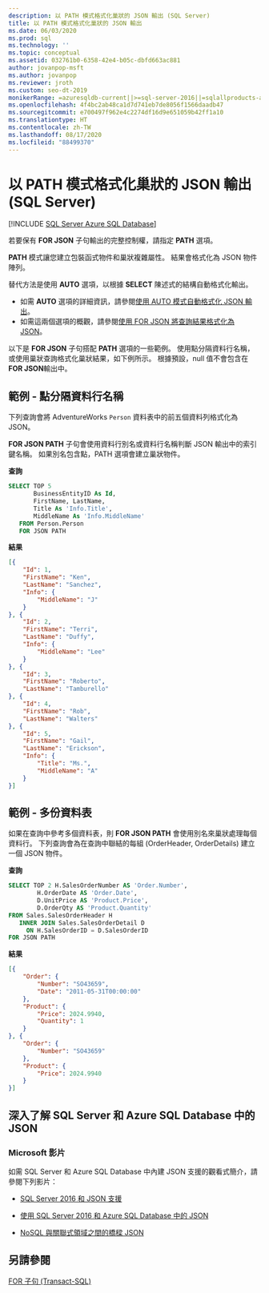 ```yaml
---
description: 以 PATH 模式格式化巢狀的 JSON 輸出 (SQL Server)
title: 以 PATH 模式格式化巢狀的 JSON 輸出
ms.date: 06/03/2020
ms.prod: sql
ms.technology: ''
ms.topic: conceptual
ms.assetid: 032761b0-6358-42e4-b05c-dbfd663ac881
author: jovanpop-msft
ms.author: jovanpop
ms.reviewer: jroth
ms.custom: seo-dt-2019
monikerRange: =azuresqldb-current||>=sql-server-2016||=sqlallproducts-allversions||>=sql-server-linux-2017||=azuresqldb-mi-current
ms.openlocfilehash: 4f4bc2ab48ca1d7d741eb7de8056f1566daadb47
ms.sourcegitcommit: e700497f962e4c2274df16d9e651059b42ff1a10
ms.translationtype: HT
ms.contentlocale: zh-TW
ms.lasthandoff: 08/17/2020
ms.locfileid: "88499370"
---
```

# <a name="format-nested-json-output-with-path-mode-sql-server"></a>以 PATH 模式格式化巢狀的 JSON 輸出 (SQL Server)
[!INCLUDE [SQL Server Azure SQL Database](../../includes/applies-to-version/sql-asdb.md)]

若要保有 **FOR JSON** 子句輸出的完整控制權，請指定 **PATH** 選項。  
  
**PATH** 模式讓您建立包裝函式物件和巢狀複雜屬性。 結果會格式化為 JSON 物件陣列。  
  
替代方法是使用 **AUTO** 選項，以根據 **SELECT** 陳述式的結構自動格式化輸出。
 -   如需 **AUTO** 選項的詳細資訊，請參閱[使用 AUTO 模式自動格式化 JSON 輸出](../../relational-databases/json/format-json-output-automatically-with-auto-mode-sql-server.md)。
 -   如需這兩個選項的概觀，請參閱[使用 FOR JSON 將查詢結果格式化為 JSON](../../relational-databases/json/format-query-results-as-json-with-for-json-sql-server.md)。
 
以下是 **FOR JSON** 子句搭配 **PATH** 選項的一些範例。 使用點分隔資料行名稱，或使用巢狀查詢格式化巢狀結果，如下例所示。 根據預設，null 值不會包含在 **FOR JSON**輸出中。  

## <a name="example---dot-separated-column-names"></a>範例 - 點分隔資料行名稱  
下列查詢會將 AdventureWorks `Person` 資料表中的前五個資料列格式化為 JSON。  

**FOR JSON PATH** 子句會使用資料行別名或資料行名稱判斷 JSON 輸出中的索引鍵名稱。 如果別名包含點，PATH 選項會建立巢狀物件。  

 **查詢**  
  
```sql  
SELECT TOP 5   
       BusinessEntityID As Id,  
       FirstName, LastName,  
       Title As 'Info.Title',  
       MiddleName As 'Info.MiddleName'  
   FROM Person.Person  
   FOR JSON PATH   
```  
  
 **結果**  
  
```json  
[{
    "Id": 1,
    "FirstName": "Ken",
    "LastName": "Sanchez",
    "Info": {
        "MiddleName": "J"
    }
}, {
    "Id": 2,
    "FirstName": "Terri",
    "LastName": "Duffy",
    "Info": {
        "MiddleName": "Lee"
    }
}, {
    "Id": 3,
    "FirstName": "Roberto",
    "LastName": "Tamburello"
}, {
    "Id": 4,
    "FirstName": "Rob",
    "LastName": "Walters"
}, {
    "Id": 5,
    "FirstName": "Gail",
    "LastName": "Erickson",
    "Info": {
        "Title": "Ms.",
        "MiddleName": "A"
    }
}]
```  
   
## <a name="example---multiple-tables"></a>範例 - 多份資料表  
如果在查詢中參考多個資料表，則 **FOR JSON PATH** 會使用別名來巢狀處理每個資料行。 下列查詢會為在查詢中聯結的每組 (OrderHeader, OrderDetails) 建立一個 JSON 物件。 
  
 **查詢**  
  
```sql  
SELECT TOP 2 H.SalesOrderNumber AS 'Order.Number',  
        H.OrderDate AS 'Order.Date',  
        D.UnitPrice AS 'Product.Price',  
        D.OrderQty AS 'Product.Quantity'  
FROM Sales.SalesOrderHeader H  
   INNER JOIN Sales.SalesOrderDetail D  
     ON H.SalesOrderID = D.SalesOrderID  
FOR JSON PATH   
```  
  
 **結果**  
  
```json  
[{
    "Order": {
        "Number": "SO43659",
        "Date": "2011-05-31T00:00:00"
    },
    "Product": {
        "Price": 2024.9940,
        "Quantity": 1
    }
}, {
    "Order": {
        "Number": "SO43659"
    },
    "Product": {
        "Price": 2024.9940
    }
}]
```  

## <a name="learn-more-about-json-in-sql-server-and-azure-sql-database"></a>深入了解 SQL Server 和 Azure SQL Database 中的 JSON  
  
### <a name="microsoft-videos"></a>Microsoft 影片

如需 SQL Server 和 Azure SQL Database 中內建 JSON 支援的觀看式簡介，請參閱下列影片：

-   [SQL Server 2016 和 JSON 支援](https://channel9.msdn.com/Shows/Data-Exposed/SQL-Server-2016-and-JSON-Support)

-   [使用 SQL Server 2016 和 Azure SQL Database 中的 JSON](https://channel9.msdn.com/Shows/Data-Exposed/Using-JSON-in-SQL-Server-2016-and-Azure-SQL-Database)

-   [NoSQL 與關聯式領域之間的橋樑 JSON](https://channel9.msdn.com/events/DataDriven/SQLServer2016/JSON-as-a-bridge-betwen-NoSQL-and-relational-worlds)

## <a name="see-also"></a>另請參閱  
 [FOR 子句 &#40;Transact-SQL&#41;](../../t-sql/queries/select-for-clause-transact-sql.md)  
